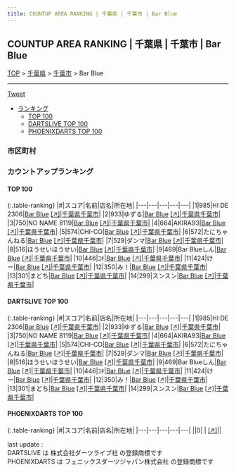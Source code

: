 ```yaml
---
title: COUNTUP AREA RANKING | 千葉県 | 千葉市 | Bar Blue
---
```

## COUNTUP AREA RANKING | 千葉県 | 千葉市 | Bar Blue

[TOP](/darts/rank/) > [千葉県](/darts/rank/千葉県/) > [千葉市](/darts/rank/千葉県/千葉市/) > Bar Blue

___

<a href="https://twitter.com/share?ref_src=twsrc%5Etfw" data-text="COUNTUP AREA RANKING | 千葉県千葉市Bar Blue" class="twitter-share-button" data-hashtags="DARTSLIVE,PHOENIXDARTS,darts,ダーツ" data-show-count="false">Tweet</a>

* [ランキング](#カウントアップランキング)
    * [TOP 100](#top-100)
    * [DARTSLIVE TOP 100](#dartslive-top-100)
    * [PHOENIXDARTS TOP 100](#phoenixdarts-top-100)

### 市区町村

<ul>

</ul>

### カウントアップランキング

#### TOP 100



{:.table-ranking}
|#|スコア|名前|店名|所在地|
|---|---|---|---|---|
|1|985|<span class="rank-name-dl">HI DE 2306</span>|<a href="/darts/rank/shops/3ac9cb096d34414c0d9b047a20a7ba1e.html">Bar Blue</a> <a href="https://search.dartslive.com/jp/shop/3ac9cb096d34414c0d9b047a20a7ba1e">[↗]</a>|<a href="/darts/rank/千葉県/千葉市">千葉県千葉市</a>|
|2|933|<span class="rank-name-dl">ゆずる</span>|<a href="/darts/rank/shops/3ac9cb096d34414c0d9b047a20a7ba1e.html">Bar Blue</a> <a href="https://search.dartslive.com/jp/shop/3ac9cb096d34414c0d9b047a20a7ba1e">[↗]</a>|<a href="/darts/rank/千葉県/千葉市">千葉県千葉市</a>|
|3|750|<span class="rank-name-dl">NO NAME 8119</span>|<a href="/darts/rank/shops/3ac9cb096d34414c0d9b047a20a7ba1e.html">Bar Blue</a> <a href="https://search.dartslive.com/jp/shop/3ac9cb096d34414c0d9b047a20a7ba1e">[↗]</a>|<a href="/darts/rank/千葉県/千葉市">千葉県千葉市</a>|
|4|664|<span class="rank-name-dl">AKIRA93</span>|<a href="/darts/rank/shops/3ac9cb096d34414c0d9b047a20a7ba1e.html">Bar Blue</a> <a href="https://search.dartslive.com/jp/shop/3ac9cb096d34414c0d9b047a20a7ba1e">[↗]</a>|<a href="/darts/rank/千葉県/千葉市">千葉県千葉市</a>|
|5|574|<span class="rank-name-dl">CHI-CO</span>|<a href="/darts/rank/shops/3ac9cb096d34414c0d9b047a20a7ba1e.html">Bar Blue</a> <a href="https://search.dartslive.com/jp/shop/3ac9cb096d34414c0d9b047a20a7ba1e">[↗]</a>|<a href="/darts/rank/千葉県/千葉市">千葉県千葉市</a>|
|6|572|<span class="rank-name-dl">たにちゃんねる</span>|<a href="/darts/rank/shops/3ac9cb096d34414c0d9b047a20a7ba1e.html">Bar Blue</a> <a href="https://search.dartslive.com/jp/shop/3ac9cb096d34414c0d9b047a20a7ba1e">[↗]</a>|<a href="/darts/rank/千葉県/千葉市">千葉県千葉市</a>|
|7|529|<span class="rank-name-dl">ダンマ</span>|<a href="/darts/rank/shops/3ac9cb096d34414c0d9b047a20a7ba1e.html">Bar Blue</a> <a href="https://search.dartslive.com/jp/shop/3ac9cb096d34414c0d9b047a20a7ba1e">[↗]</a>|<a href="/darts/rank/千葉県/千葉市">千葉県千葉市</a>|
|8|516|<span class="rank-name-dl">ほうせいほうせい</span>|<a href="/darts/rank/shops/3ac9cb096d34414c0d9b047a20a7ba1e.html">Bar Blue</a> <a href="https://search.dartslive.com/jp/shop/3ac9cb096d34414c0d9b047a20a7ba1e">[↗]</a>|<a href="/darts/rank/千葉県/千葉市">千葉県千葉市</a>|
|9|469|<span class="rank-name-dl">Bar Blueしん</span>|<a href="/darts/rank/shops/3ac9cb096d34414c0d9b047a20a7ba1e.html">Bar Blue</a> <a href="https://search.dartslive.com/jp/shop/3ac9cb096d34414c0d9b047a20a7ba1e">[↗]</a>|<a href="/darts/rank/千葉県/千葉市">千葉県千葉市</a>|
|10|446|<span class="rank-name-dl">ﾕｷ</span>|<a href="/darts/rank/shops/3ac9cb096d34414c0d9b047a20a7ba1e.html">Bar Blue</a> <a href="https://search.dartslive.com/jp/shop/3ac9cb096d34414c0d9b047a20a7ba1e">[↗]</a>|<a href="/darts/rank/千葉県/千葉市">千葉県千葉市</a>|
|11|424|<span class="rank-name-dl">けー</span>|<a href="/darts/rank/shops/3ac9cb096d34414c0d9b047a20a7ba1e.html">Bar Blue</a> <a href="https://search.dartslive.com/jp/shop/3ac9cb096d34414c0d9b047a20a7ba1e">[↗]</a>|<a href="/darts/rank/千葉県/千葉市">千葉県千葉市</a>|
|12|350|<span class="rank-name-dl">み！</span>|<a href="/darts/rank/shops/3ac9cb096d34414c0d9b047a20a7ba1e.html">Bar Blue</a> <a href="https://search.dartslive.com/jp/shop/3ac9cb096d34414c0d9b047a20a7ba1e">[↗]</a>|<a href="/darts/rank/千葉県/千葉市">千葉県千葉市</a>|
|13|301|<span class="rank-name-dl">まどち</span>|<a href="/darts/rank/shops/3ac9cb096d34414c0d9b047a20a7ba1e.html">Bar Blue</a> <a href="https://search.dartslive.com/jp/shop/3ac9cb096d34414c0d9b047a20a7ba1e">[↗]</a>|<a href="/darts/rank/千葉県/千葉市">千葉県千葉市</a>|
|14|299|<span class="rank-name-dl">スンスン</span>|<a href="/darts/rank/shops/3ac9cb096d34414c0d9b047a20a7ba1e.html">Bar Blue</a> <a href="https://search.dartslive.com/jp/shop/3ac9cb096d34414c0d9b047a20a7ba1e">[↗]</a>|<a href="/darts/rank/千葉県/千葉市">千葉県千葉市</a>|


#### DARTSLIVE TOP 100



{:.table-ranking}
|#|スコア|名前|店名|所在地|
|---|---|---|---|---|
|1|985|<span class="rank-name-dl">HI DE 2306</span>|<a href="/darts/rank/shops/3ac9cb096d34414c0d9b047a20a7ba1e.html">Bar Blue</a> <a href="https://search.dartslive.com/jp/shop/3ac9cb096d34414c0d9b047a20a7ba1e">[↗]</a>|<a href="/darts/rank/千葉県/千葉市">千葉県千葉市</a>|
|2|933|<span class="rank-name-dl">ゆずる</span>|<a href="/darts/rank/shops/3ac9cb096d34414c0d9b047a20a7ba1e.html">Bar Blue</a> <a href="https://search.dartslive.com/jp/shop/3ac9cb096d34414c0d9b047a20a7ba1e">[↗]</a>|<a href="/darts/rank/千葉県/千葉市">千葉県千葉市</a>|
|3|750|<span class="rank-name-dl">NO NAME 8119</span>|<a href="/darts/rank/shops/3ac9cb096d34414c0d9b047a20a7ba1e.html">Bar Blue</a> <a href="https://search.dartslive.com/jp/shop/3ac9cb096d34414c0d9b047a20a7ba1e">[↗]</a>|<a href="/darts/rank/千葉県/千葉市">千葉県千葉市</a>|
|4|664|<span class="rank-name-dl">AKIRA93</span>|<a href="/darts/rank/shops/3ac9cb096d34414c0d9b047a20a7ba1e.html">Bar Blue</a> <a href="https://search.dartslive.com/jp/shop/3ac9cb096d34414c0d9b047a20a7ba1e">[↗]</a>|<a href="/darts/rank/千葉県/千葉市">千葉県千葉市</a>|
|5|574|<span class="rank-name-dl">CHI-CO</span>|<a href="/darts/rank/shops/3ac9cb096d34414c0d9b047a20a7ba1e.html">Bar Blue</a> <a href="https://search.dartslive.com/jp/shop/3ac9cb096d34414c0d9b047a20a7ba1e">[↗]</a>|<a href="/darts/rank/千葉県/千葉市">千葉県千葉市</a>|
|6|572|<span class="rank-name-dl">たにちゃんねる</span>|<a href="/darts/rank/shops/3ac9cb096d34414c0d9b047a20a7ba1e.html">Bar Blue</a> <a href="https://search.dartslive.com/jp/shop/3ac9cb096d34414c0d9b047a20a7ba1e">[↗]</a>|<a href="/darts/rank/千葉県/千葉市">千葉県千葉市</a>|
|7|529|<span class="rank-name-dl">ダンマ</span>|<a href="/darts/rank/shops/3ac9cb096d34414c0d9b047a20a7ba1e.html">Bar Blue</a> <a href="https://search.dartslive.com/jp/shop/3ac9cb096d34414c0d9b047a20a7ba1e">[↗]</a>|<a href="/darts/rank/千葉県/千葉市">千葉県千葉市</a>|
|8|516|<span class="rank-name-dl">ほうせいほうせい</span>|<a href="/darts/rank/shops/3ac9cb096d34414c0d9b047a20a7ba1e.html">Bar Blue</a> <a href="https://search.dartslive.com/jp/shop/3ac9cb096d34414c0d9b047a20a7ba1e">[↗]</a>|<a href="/darts/rank/千葉県/千葉市">千葉県千葉市</a>|
|9|469|<span class="rank-name-dl">Bar Blueしん</span>|<a href="/darts/rank/shops/3ac9cb096d34414c0d9b047a20a7ba1e.html">Bar Blue</a> <a href="https://search.dartslive.com/jp/shop/3ac9cb096d34414c0d9b047a20a7ba1e">[↗]</a>|<a href="/darts/rank/千葉県/千葉市">千葉県千葉市</a>|
|10|446|<span class="rank-name-dl">ﾕｷ</span>|<a href="/darts/rank/shops/3ac9cb096d34414c0d9b047a20a7ba1e.html">Bar Blue</a> <a href="https://search.dartslive.com/jp/shop/3ac9cb096d34414c0d9b047a20a7ba1e">[↗]</a>|<a href="/darts/rank/千葉県/千葉市">千葉県千葉市</a>|
|11|424|<span class="rank-name-dl">けー</span>|<a href="/darts/rank/shops/3ac9cb096d34414c0d9b047a20a7ba1e.html">Bar Blue</a> <a href="https://search.dartslive.com/jp/shop/3ac9cb096d34414c0d9b047a20a7ba1e">[↗]</a>|<a href="/darts/rank/千葉県/千葉市">千葉県千葉市</a>|
|12|350|<span class="rank-name-dl">み！</span>|<a href="/darts/rank/shops/3ac9cb096d34414c0d9b047a20a7ba1e.html">Bar Blue</a> <a href="https://search.dartslive.com/jp/shop/3ac9cb096d34414c0d9b047a20a7ba1e">[↗]</a>|<a href="/darts/rank/千葉県/千葉市">千葉県千葉市</a>|
|13|301|<span class="rank-name-dl">まどち</span>|<a href="/darts/rank/shops/3ac9cb096d34414c0d9b047a20a7ba1e.html">Bar Blue</a> <a href="https://search.dartslive.com/jp/shop/3ac9cb096d34414c0d9b047a20a7ba1e">[↗]</a>|<a href="/darts/rank/千葉県/千葉市">千葉県千葉市</a>|
|14|299|<span class="rank-name-dl">スンスン</span>|<a href="/darts/rank/shops/3ac9cb096d34414c0d9b047a20a7ba1e.html">Bar Blue</a> <a href="https://search.dartslive.com/jp/shop/3ac9cb096d34414c0d9b047a20a7ba1e">[↗]</a>|<a href="/darts/rank/千葉県/千葉市">千葉県千葉市</a>|


#### PHOENIXDARTS TOP 100



{:.table-ranking}
|#|スコア|名前|店名|所在地|
|---|---|---|---|---|
||0|<span class="rank-name-dl"> </span>|<a href="/darts/rank/shops/.html"></a> <a href="">[↗]</a>|<a href="/darts/rank//"></a>|


<div class="footer border-top border-gray-light mt-5 pt-3 text-right text-gray">
    last update : <span style="font-weight: italic" id="foot_last_modified"></span><br />
    DARTSLIVE は 株式会社ダーツライブ社 の登録商標です<br />
    PHOENIXDARTS は フェニックスダーツジャパン株式会社 の登録商標です<br />
</div>

<script src="https://cdnjs.cloudflare.com/ajax/libs/jquery.tablesorter/2.31.3/js/jquery.tablesorter.min.js" integrity="sha512-qzgd5cYSZcosqpzpn7zF2ZId8f/8CHmFKZ8j7mU4OUXTNRd5g+ZHBPsgKEwoqxCtdQvExE5LprwwPAgoicguNg==" crossorigin="anonymous" referrerpolicy="no-referrer"></script>
<link rel="stylesheet" href="https://cdnjs.cloudflare.com/ajax/libs/jquery.tablesorter/2.31.3/css/theme.default.min.css" integrity="sha512-wghhOJkjQX0Lh3NSWvNKeZ0ZpNn+SPVXX1Qyc9OCaogADktxrBiBdKGDoqVUOyhStvMBmJQ8ZdMHiR3wuEq8+w==" crossorigin="anonymous" referrerpolicy="no-referrer" />
<script>
$(function() {
    $(".table-ranking").tablesorter({sortList:[[0, 0]]});
    $("#foot_last_modified").text(formatDate(new Date(document.lastModified), 'yyyy-MM-dd HH:mm:ss'));
});
</script>

<script async src="https://platform.twitter.com/widgets.js" charset="utf-8"></script>